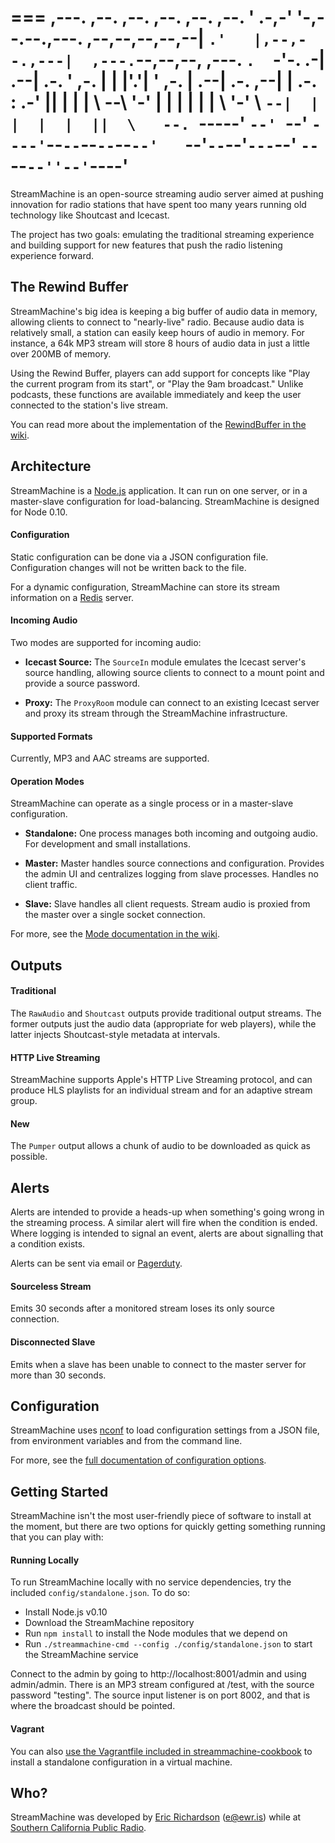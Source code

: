 ===
     ,---.  ,--.                             ,--.   ,--.           ,--.    ,--.
    '   .-,-'  '-,--.--.,---. ,--,--,--,--,--|   `.'   |,--,--.,---|  ,---.`--,--,--, ,---.
    `.  `-'-.  .-|  .--| .-. ' ,-.  |        |  |'.'|  ' ,-.  | .--|  .-.  ,--|      | .-. :
    .-'    ||  | |  |  \   --\ '-'  |  |  |  |  |   |  \ '-'  \ `--|  | |  |  |  ||  \   --.
    `-----' `--' `--'   `----'`--`--`--`--`--`--'   `--'`--`--'`---`--' `--`--`--''--'`----'
===

StreamMachine is an open-source streaming audio server aimed at pushing
innovation for radio stations that have spent too many years running old
technology like Shoutcast and Icecast.

The project has two goals: emulating the traditional streaming experience and
building support for new features that push the radio listening experience
forward.

## The Rewind Buffer

StreamMachine's big idea is keeping a big buffer of audio data in memory,
allowing clients to connect to "nearly-live" radio. Because audio data is
relatively small, a station can easily keep hours of audio in memory.  For
instance, a 64k MP3 stream will store 8 hours of audio data in just a little
over 200MB of memory.

Using the Rewind Buffer, players can add support for concepts like "Play
the current program from its start", or "Play the 9am broadcast." Unlike
podcasts, these functions are available immediately and keep the user connected
to the station's live stream.

You can read more about the implementation of the
[RewindBuffer in the wiki](https://github.com/StreamMachine/StreamMachine/wiki/RewindBuffer).

## Architecture

StreamMachine is a [Node.js](http://nodejs.org) application.  It can run on
one server, or in a master-slave configuration for load-balancing.
StreamMachine is designed for Node 0.10.

#### Configuration

Static configuration can be done via a JSON configuration file.  Configuration
changes will not be written back to the file.

For a dynamic configuration, StreamMachine can store its stream information on
a [Redis](http://redis.io) server.

#### Incoming Audio

Two modes are supported for incoming audio:

* __Icecast Source:__ The `SourceIn` module emulates the Icecast server's
	source handling, allowing source clients to connect to a mount point and
	provide a source password.

* __Proxy:__ The `ProxyRoom` module can connect to an existing Icecast server
	and proxy its stream through the StreamMachine infrastructure.

#### Supported Formats

Currently, MP3 and AAC streams are supported.

#### Operation Modes

StreamMachine can operate as a single process or in a master-slave configuration.

* __Standalone:__ One process manages both incoming and outgoing audio. For
    development and small installations.

* __Master:__ Master handles source connections and configuration. Provides the
    admin UI and centralizes logging from slave processes. Handles no client traffic.

* __Slave:__ Slave handles all client requests. Stream audio is proxied from the
    master over a single socket connection.

For more, see the
[Mode documentation in the wiki](https://github.com/StreamMachine/StreamMachine/wiki/Modes).

## Outputs

#### Traditional

The `RawAudio` and `Shoutcast` outputs provide traditional output streams. The
former outputs just the audio data (appropriate for web players), while the
latter injects Shoutcast-style metadata at intervals.

#### HTTP Live Streaming

StreamMachine supports Apple's HTTP Live Streaming protocol, and can produce
HLS playlists for an individual stream and for an adaptive stream group.

#### New

The `Pumper` output allows a chunk of audio to be downloaded as quick as
possible.

## Alerts

Alerts are intended to provide a heads-up when something's going wrong in
the streaming process. A similar alert will fire when the condition is ended.
Where logging is intended to signal an event, alerts are about signalling
that a condition exists.

Alerts can be sent via email or [Pagerduty](http://pagerduty.com).

#### Sourceless Stream

Emits 30 seconds after a monitored stream loses its only source connection.

#### Disconnected Slave

Emits when a slave has been unable to connect to the master server for more
than 30 seconds.

## Configuration

StreamMachine uses [nconf](https://github.com/flatiron/nconf) to load
configuration settings from a JSON file, from environment variables and from
the command line.

For more, see the
[full documentation of configuration options](https://github.com/StreamMachine/StreamMachine/wiki/Configuration-settings).

## Getting Started

StreamMachine isn't the most user-friendly piece of software to install at the
moment, but there are two options for quickly getting something running that
you can play with:

#### Running Locally

To run StreamMachine locally with no service dependencies, try the included `config/standalone.json`. To do so:

* Install Node.js v0.10
* Download the StreamMachine repository
* Run `npm install` to install the Node modules that we depend on
* Run `./streammachine-cmd --config ./config/standalone.json` to start the StreamMachine service

Connect to the admin by going to http://localhost:8001/admin and using admin/admin. There is an
MP3 stream configured at /test, with the source password "testing".  The source input listener is
on port 8002, and that is where the broadcast should be pointed.

#### Vagrant

You can also [use the Vagrantfile included in streammachine-cookbook](https://github.com/StreamMachine/streammachine-cookbook)
to install a standalone configuration in a virtual machine.

## Who?

StreamMachine was developed by [Eric Richardson](http://ewr.is) (e@ewr.is)
while at [Southern California Public Radio](http://scpr.org).
